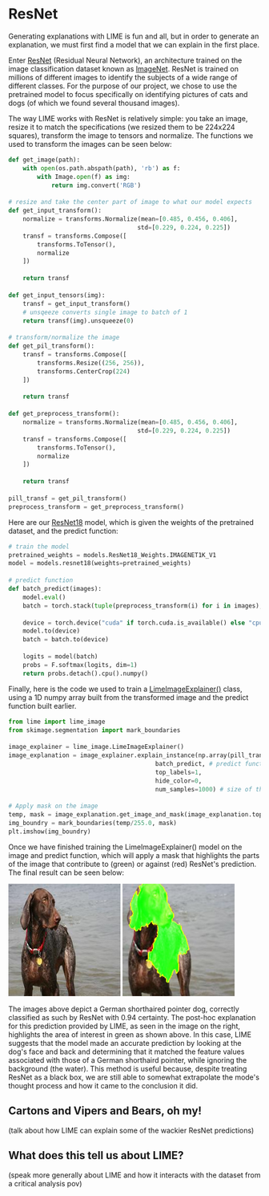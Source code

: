 # ResNet

Generating explanations with LIME is fun and all, but in order to generate an explanation, we must first find a model that we can explain in the first place.

Enter [ResNet](https://pytorch.org/hub/pytorch_vision_resnet/) (Residual Neural Network), an architecture trained on the image classification dataset known as [ImageNet](https://www.image-net.org/). ResNet is trained on millions of different images to identify the subjects of a wide range of different classes. For the purpose of our project, we chose to use the pretrained model to focus specifically on identifying pictures of cats and dogs (of which we found several thousand images).

The way LIME works with ResNet is relatively simple: you take an image, resize it to match the specifications (we resized them to be 224x224 squares), transform the image to tensors and normalize. The functions we used to transform the images can be seen below:

```Python
def get_image(path):
    with open(os.path.abspath(path), 'rb') as f:
        with Image.open(f) as img:
            return img.convert('RGB')

# resize and take the center part of image to what our model expects
def get_input_transform():
    normalize = transforms.Normalize(mean=[0.485, 0.456, 0.406],
                                    std=[0.229, 0.224, 0.225])
    transf = transforms.Compose([
        transforms.ToTensor(),
        normalize
    ])

    return transf

def get_input_tensors(img):
    transf = get_input_transform()
    # unsqeeze converts single image to batch of 1
    return transf(img).unsqueeze(0)

# transform/normalize the image
def get_pil_transform():
    transf = transforms.Compose([
        transforms.Resize((256, 256)),
        transforms.CenterCrop(224)
    ])

    return transf

def get_preprocess_transform():
    normalize = transforms.Normalize(mean=[0.485, 0.456, 0.406],
                                    std=[0.229, 0.224, 0.225])
    transf = transforms.Compose([
        transforms.ToTensor(),
        normalize
    ])

    return transf

pill_transf = get_pil_transform()
preprocess_transform = get_preprocess_transform()
```

Here are our [ResNet18](https://pytorch.org/vision/main/models/generated/torchvision.models.resnet18.html) model, which is given the weights of the pretrained dataset, and the predict function:

```Python
# train the model
pretrained_weights = models.ResNet18_Weights.IMAGENET1K_V1
model = models.resnet18(weights=pretrained_weights)

# predict function
def batch_predict(images):
    model.eval()
    batch = torch.stack(tuple(preprocess_transform(i) for i in images), dim=0)

    device = torch.device("cuda" if torch.cuda.is_available() else "cpu")
    model.to(device)
    batch = batch.to(device)

    logits = model(batch)
    probs = F.softmax(logits, dim=1)
    return probs.detach().cpu().numpy()
```

Finally, here is the code we used to train a [LimeImageExplainer()](https://lime-ml.readthedocs.io/en/latest/lime.html?highlight=limeimageexplainer#lime.lime_image.LimeImageExplainer) class, using a 1D numpy array built from the transformed image and the predict function built earlier.

```Python
from lime import lime_image
from skimage.segmentation import mark_boundaries

image_explainer = lime_image.LimeImageExplainer()
image_explanation = image_explainer.explain_instance(np.array(pill_transf(my_image)), # our image converted to the form of a numpy array
                                         batch_predict, # predict function
                                         top_labels=1,
                                         hide_color=0,
                                         num_samples=1000) # size of the neighborhood to learn the linear model

# Apply mask on the image
temp, mask = image_explanation.get_image_and_mask(image_explanation.top_labels[0], positive_only=False, num_features=5, hide_rest=False)
img_boundry = mark_boundaries(temp/255.0, mask)
plt.imshow(img_boundry)
```

Once we have finished training the LimeImageExplainer() model on the image and predict function, which will apply a mask that highlights the parts of the image that contribute to (green) or against (red) ResNet's prediction. The final result can be seen below:

![German Shorthaired Pointer](./german_shorthaired-79.jpg)
![German Shorthaired Pointer as described by LIME](./german_shorthaired-79-lime.jpg)

The images above depict a German shorthaired pointer dog, correctly classified as such by ResNet with 0.94 certainty. The post-hoc explanation for this prediction provided by LIME, as seen in the image on the right, highlights the area of interest in green as shown above. In this case, LIME suggests that the model made an accurate prediction by looking at the dog's face and back and determining that it matched the feature values associated with those of a German shorthaird pointer, while ignoring the background (the water). This method is useful because, despite treating ResNet as a black box, we are still able to somewhat extrapolate the mode's thought process and how it came to the conclusion it did.

## Cartons and Vipers and Bears, oh my!

(talk about how LIME can explain some of the wackier ResNet predictions)

## What does this tell us about LIME?

(speak more generally about LIME and how it interacts with the dataset from a critical analysis pov)
